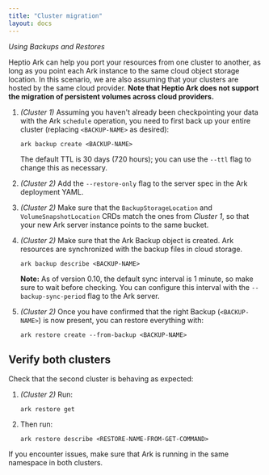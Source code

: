 ```yaml
---
title: "Cluster migration"
layout: docs
---
```


*Using Backups and Restores*

Heptio Ark can help you port your resources from one cluster to another, as long as you point each Ark instance to the same cloud object storage location. In this scenario, we are also assuming that your clusters are hosted by the same cloud provider. **Note that Heptio Ark does not support the migration of persistent volumes across cloud providers.**

1.  *(Cluster 1)* Assuming you haven't already been checkpointing your data with the Ark `schedule` operation, you need to first back up your entire cluster (replacing `<BACKUP-NAME>` as desired):

    ```
    ark backup create <BACKUP-NAME>
    ```
    The default TTL is 30 days (720 hours); you can use the `--ttl` flag to change this as necessary.

1.  *(Cluster 2)* Add the `--restore-only` flag to the server spec in the Ark deployment YAML.

1.  *(Cluster 2)* Make sure that the `BackupStorageLocation` and `VolumeSnapshotLocation` CRDs match the ones from *Cluster 1*, so that your new Ark server instance points to the same bucket.

1.  *(Cluster 2)* Make sure that the Ark Backup object is created. Ark resources are synchronized with the backup files in cloud storage.

    ```
    ark backup describe <BACKUP-NAME>
    ```

    **Note:** As of version 0.10, the default sync interval is 1 minute, so make sure to wait before checking. You can configure this interval with the `--backup-sync-period` flag to the Ark server.

1.  *(Cluster 2)* Once you have confirmed that the right Backup (`<BACKUP-NAME>`) is now present, you can restore everything with:

    ```
    ark restore create --from-backup <BACKUP-NAME>
    ```

## Verify both clusters

Check that the second cluster is behaving as expected:

1.  *(Cluster 2)* Run:

    ```
    ark restore get
    ```

1.  Then run:

    ```
    ark restore describe <RESTORE-NAME-FROM-GET-COMMAND>
    ```

If you encounter issues, make sure that Ark is running in the same namespace in both clusters.